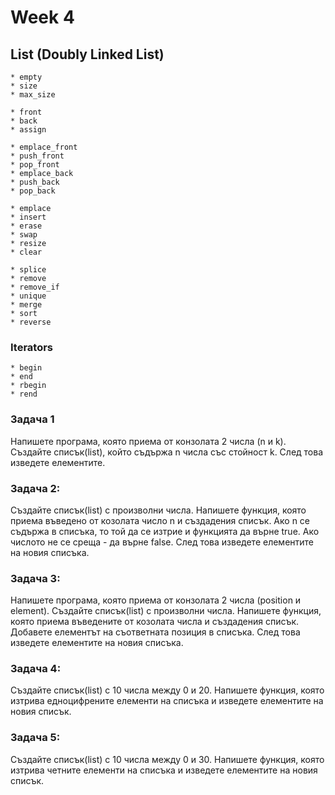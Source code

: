 # Week 4

## List (Doubly Linked List)

```
* empty
* size
* max_size

* front
* back
* assign

* emplace_front
* push_front
* pop_front
* emplace_back
* push_back
* pop_back

* emplace
* insert 
* erase
* swap
* resize
* clear

* splice
* remove
* remove_if
* unique
* merge
* sort
* reverse
```

### Iterators
```
* begin
* end
* rbegin
* rend
```

### Задача 1
Напишете програма, която приема от конзолата 2 числа (n и k). Създайте списък(list), който съдържа n числа със стойност k. След това изведете елементите.

### Задача 2:
Създайте списък(list) с произволни числа. Напишете функция, която приема въведено от козолата число n и създадения списък. Ако n се съдържа в списъка, то той да се изтрие и функцията да върне true. Aко числото не се среща - да върне false. След това изведете елементите на новия списъка.

### Задача 3:
Напишете програма, която приема от конзолата 2 числа (position и element). Създайте списък(list) с произволни числа. Напишете функция, която приема въведените от козолата числа и създадения списък. Добавете елементът на съответната позиция в списъка. След това изведете елементите на новия списъка.

### Задача 4:
Създайте списък(list) с 10 числа между 0 и 20. Напишете функция, която изтрива едноцифрените елементи на списъка и изведете елементите на новия списък.

### Задача 5:
Създайте списък(list) с 10 числа между 0 и 30. Напишете функция, която изтрива четните елементи на списъка и изведете елементите на новия списък.

